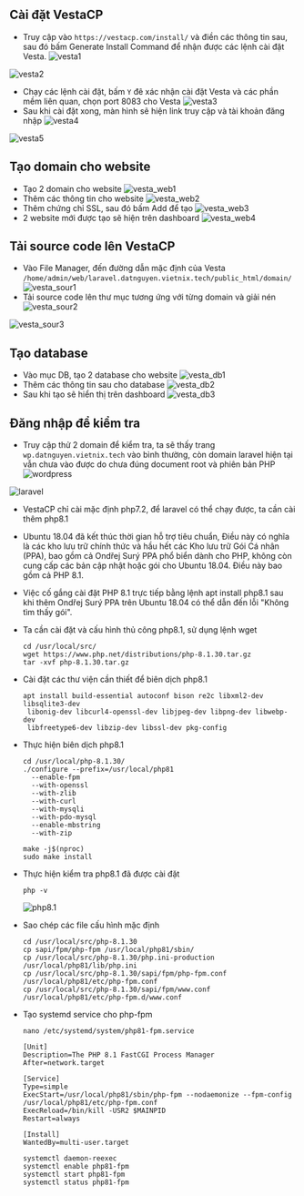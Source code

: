 ## Cài đặt VestaCP
- Truy cập vào ``https://vestacp.com/install/`` và điền các thông tin sau, sau đó bấm Generate Install Command để nhận được các lệnh cài đặt Vesta.
![vesta1](/image/vesta1.png)

![vesta2](/image/vesta2.png)
- Chạy các lệnh cài đặt, bấm ``Y`` đê xác nhận cài đặt Vesta và các phần mềm liên quan, chọn port 8083 cho Vesta
![vesta3](/image/vesta3.png)
- Sau khi cài đặt xong, màn hình sẽ hiện link truy cập và tài khoản đăng nhập
![vesta4](/image/vesta4.png)

![vesta5](/image/vesta5.png)
## Tạo domain cho website
- Tạo 2 domain cho website
![vesta_web1](/image/vesta_web1.png)
- Thêm các thông tin cho website
![vesta_web2](/image/vesta_web2.png)
- Thêm chứng chỉ SSL, sau đó bấm Add để tạo
![vesta_web3](/image/vesta_web3.png)
- 2 website mới được tạo sẽ hiện trên dashboard
![vesta_web4](/image/vesta_web4.png)
## Tải source code lên VestaCP
- Vào File Manager, đến đường dẫn mặc định của Vesta ``/home/admin/web/laravel.datnguyen.vietnix.tech/public_html/domain/``
![vesta_sour1](/image/vesta_sour1.png)
- Tải source code lên thư mục tương ứng với từng domain và giải nén
![vesta_sour2](/image/vesta_sour2.png)

![vesta_sour3](/image/vesta_sour3.png)
## Tạo database
- Vào mục DB, tạo 2 database cho website
![vesta_db1](/image/vesta_db1.png)
- Thêm các thông tin sau cho database
![vesta_db2](/image/vesta_db2.png)
- Sau khi tạo sẽ hiển thị trên dashboard
![vesta_db3](/image/vesta_db3.png)
## Đăng nhập để kiểm tra
- Truy cập thử 2 domain để kiểm tra, ta sẽ thấy trang ``wp.datnguyen.vietnix.tech`` vào bình thường, còn domain laravel hiện tại vẫn chưa vào được do chưa đúng document root và phiên bản PHP
![wordpress](/image/wordpress.png)

![laravel](/image/laravel.png)
- VestaCP chỉ cài mặc định php7.2, để laravel có thể chạy được, ta cần cài thêm php8.1
- Ubuntu 18.04 đã kết thúc thời gian hỗ trợ tiêu chuẩn, Điều này có nghĩa là các kho lưu trữ chính thức và hầu hết các Kho lưu trữ Gói Cá nhân (PPA), bao gồm cả Ondřej Surý PPA phổ biển dành cho PHP, không còn cung cấp các bản cập nhật hoặc gói cho Ubuntu 18.04. Điều này bao gồm cả PHP 8.1.
- Việc cố gắng cài đặt PHP 8.1 trực tiếp bằng lệnh apt install php8.1 sau khi thêm Ondřej Surý PPA trên Ubuntu 18.04 có thể dẫn đến lỗi "Không tìm thấy gói".
- Ta cần cài đặt và cấu hình thủ công php8.1, sử dụng lệnh wget
	```
	cd /usr/local/src/
	wget https://www.php.net/distributions/php-8.1.30.tar.gz
	tar -xvf php-8.1.30.tar.gz
	```
- Cài đặt các thư viện cần thiết để biên dịch php8.1
	```
	apt install build-essential autoconf bison re2c libxml2-dev libsqlite3-dev
	 libonig-dev libcurl4-openssl-dev libjpeg-dev libpng-dev libwebp-dev
	 libfreetype6-dev libzip-dev libssl-dev pkg-config
	```
- Thực hiện biên dịch php8.1
	```
   cd /usr/local/php-8.1.30/
	./configure --prefix=/usr/local/php81
	  --enable-fpm
	  --with-openssl
	  --with-zlib
	  --with-curl
	  --with-mysqli
	  --with-pdo-mysql
	  --enable-mbstring
	  --with-zip
	  
	make -j$(nproc)
	sudo make install
	```
- Thực hiện kiểm tra php8.1 đã được cài đặt
	
	``php -v``

	![php8.1](/image/php8.1.png)
- Sao chép các file cấu hình mặc định
	```
	cd /usr/local/src/php-8.1.30
	cp sapi/fpm/php-fpm /usr/local/php81/sbin/
	cp /usr/local/src/php-8.1.30/php.ini-production /usr/local/php81/lib/php.ini
	cp /usr/local/src/php-8.1.30/sapi/fpm/php-fpm.conf /usr/local/php81/etc/php-fpm.conf
	cp /usr/local/src/php-8.1.30/sapi/fpm/www.conf /usr/local/php81/etc/php-fpm.d/www.conf
	```
- Tạo systemd service cho php-fpm
	```
	nano /etc/systemd/system/php81-fpm.service
	
	[Unit]
	Description=The PHP 8.1 FastCGI Process Manager
	After=network.target
	
	[Service]
	Type=simple
	ExecStart=/usr/local/php81/sbin/php-fpm --nodaemonize --fpm-config /usr/local/php81/etc/php-fpm.conf
	ExecReload=/bin/kill -USR2 $MAINPID
	Restart=always
	
	[Install]
	WantedBy=multi-user.target
	
	systemctl daemon-reexec
	systemctl enable php81-fpm
	systemctl start php81-fpm
	systemctl status php81-fpm
	```
